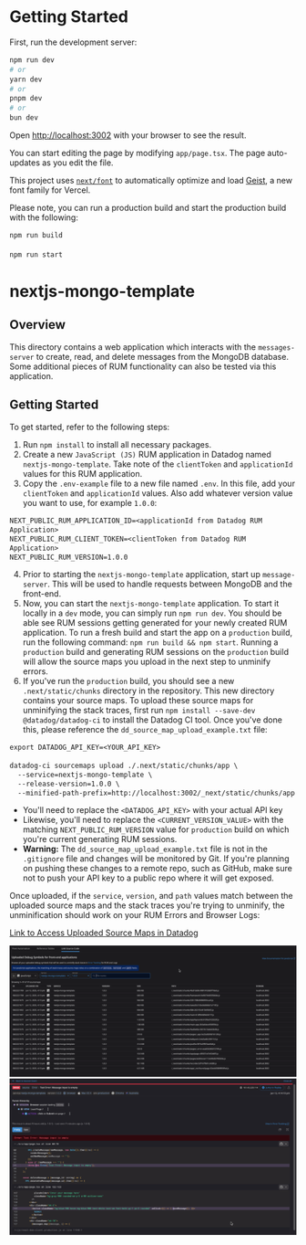 # Getting Started

First, run the development server:

```bash
npm run dev
# or
yarn dev
# or
pnpm dev
# or
bun dev
```

Open [http://localhost:3002](http://localhost:3002) with your browser to see the result.

You can start editing the page by modifying `app/page.tsx`. The page auto-updates as you edit the file.

This project uses [`next/font`](https://nextjs.org/docs/app/building-your-application/optimizing/fonts) to automatically optimize and load [Geist](https://vercel.com/font), a new font family for Vercel.

Please note, you can run a production build and start the production build with the following:

```bash
npm run build

npm run start
```

# nextjs-mongo-template

## Overview
This directory contains a  web application which interacts with the `messages-server` to create, read, and delete messages from the MongoDB database. Some additional pieces of RUM functionality can also be tested via this application. 

## Getting Started
To get started, refer to the following steps:

1. Run `npm install` to install all necessary packages.
2. Create a new `JavaScript (JS)` RUM application in Datadog named `nextjs-mongo-template`. Take note of the `clientToken` and `applicationId` values for this RUM application.
3. Copy the `.env-example` file to a new file named `.env`. In this file, add your `clientToken` and `applicationId` values. Also add whatever version value you want to use, for example `1.0.0`:
```
NEXT_PUBLIC_RUM_APPLICATION_ID=<applicationId from Datadog RUM Application>
NEXT_PUBLIC_RUM_CLIENT_TOKEN=<clientToken from Datadog RUM Application>
NEXT_PUBLIC_RUM_VERSION=1.0.0
```
4. Prior to starting the `nextjs-mongo-template` application, start up `message-server`. This will be used to handle requests between MongoDB and the front-end.
5. Now, you can start the `nextjs-mongo-template` application. To start it locally in a `dev` mode, you can simply run `npm run dev`. You should be able see RUM sessions getting generated for your newly created RUM application. To run a fresh build and start the app on a `production` build, run the following command: `npm run build && npm start`. Running a `production` build and generating RUM sessions on the `production` build will allow the source maps you upload in the next step to unminify errors.
6. If you've run the `production` build, you should see a new `.next/static/chunks` directory in the repository. This new directory contains your source maps. To upload these source maps for unminifying the stack traces, first run `npm install --save-dev @datadog/datadog-ci` to install the Datadog CI tool. Once you've done this, please reference the `dd_source_map_upload_example.txt` file:
```
export DATADOG_API_KEY=<YOUR_API_KEY>

datadog-ci sourcemaps upload ./.next/static/chunks/app \
  --service=nextjs-mongo-template \
  --release-version=1.0.0 \
  --minified-path-prefix=http://localhost:3002/_next/static/chunks/app
```

  - You'll need to replace the `<DATADOG_API_KEY>` with your actual API key
  - Likewise, you'll need to replace the `<CURRENT_VERSION_VALUE>` with the matching `NEXT_PUBLIC_RUM_VERSION` value for `production` build on which you're current generating RUM sessions.
  - **Warning:** The `dd_source_map_upload_example.txt` file is not in the `.gitignore` file and changes will be monitored by Git. If you're planning on pushing these changes to a remote repo, such as GitHub, make sure not to push your API key to a public repo where it will get exposed.

Once uploaded, if the `service`, `version`, and `path` values match between the uploaded source maps and the stack traces you're trying to unminify, the unminification should work on your RUM Errors and Browser Logs:

[Link to Access Uploaded Source Maps in Datadog](https://app.datadoghq.com/source-code/setup/rum?search=&filters=%7B%7D&mapkind=js&page=1)

![link_source_code_datadog.png](./readme_images/link_source_code_datadog.png)
![unminified_error_example.png](./readme_images/unminified_error_example.png)